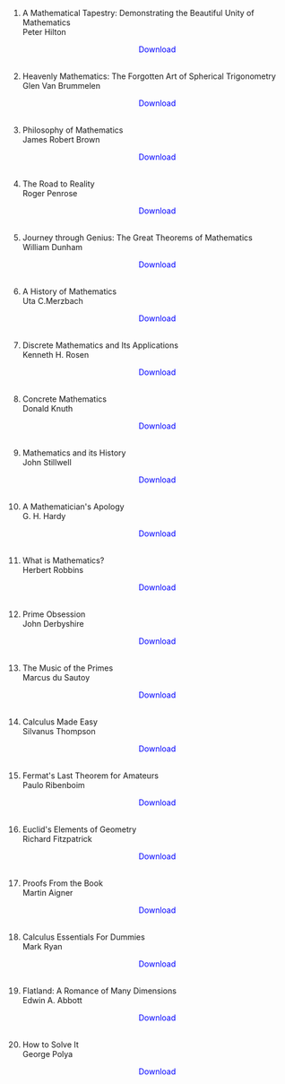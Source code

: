 1. A Mathematical Tapestry: Demonstrating the Beautiful Unity of Mathematics</br>
                Peter Hilton</br>
                <a href="https://github.com/manjunath5496/Math-Books/blob/master/c(29).pdf" target="_blank" style="text-decoration:none"> <font color="blue"> <center> Download</center></font> </a></br>
                
            
2. Heavenly Mathematics: The Forgotten Art of Spherical Trigonometry</br>
                Glen Van Brummelen</br>
                <a href="https://github.com/manjunath5496/Math-Books/blob/master/c(35).pdf" target="_blank" style="text-decoration:none"> <font color="blue"> <center> Download</center></font> </a></br>
                
3.  Philosophy of Mathematics</br>
                James Robert Brown</br>
                <a href="https://github.com/manjunath5496/Math-Books/blob/master/c(48).pdf" target="_blank" style="text-decoration:none"> <font color="blue"> <center> Download</center></font> </a></br>
                
4.  The Road to Reality</br>
                Roger Penrose</br>
                <a href="https://github.com/manjunath5496/Math-Books/blob/master/pdf44.pdf" target="_blank" style="text-decoration:none"> <font color="blue"> <center> Download</center></font> </a></br>
                
            
5. Journey through Genius: The Great Theorems of Mathematics</br>
               William Dunham</br>
                <a href="https://github.com/manjunath5496/Math-Books/blob/master/pdf99.pdf" target="_blank" style="text-decoration:none"> <font color="blue"> <center> Download</center></font> </a></br>
                
6. A History of Mathematics</br>
              Uta C.Merzbach</br>
                <a href="https://github.com/manjunath5496/Math-Books/blob/master/pdf100.pdf" target="_blank" style="text-decoration:none"> <font color="blue"> <center> Download</center></font> </a></br>
                
7. Discrete Mathematics and Its Applications</br>
              Kenneth H. Rosen</br>
                <a href="https://github.com/manjunath5496/Math-Books/blob/master/pdf913.rar" target="_blank" style="text-decoration:none"> <font color="blue"> <center> Download</center></font> </a></br>
                
 8. Concrete Mathematics</br>
                Donald Knuth</br>
                <a href="https://github.com/manjunath5496/Math-Books/blob/master/pdf983.pdf" target="_blank" style="text-decoration:none"> <font color="blue"> <center> Download</center></font> </a></br>
                
            
9.  Mathematics and its History  </br>
                John Stillwell</br>
                <a href="https://github.com/manjunath5496/Math-Books/blob/master/pdf987.pdf" target="_blank" style="text-decoration:none"> <font color="blue"> <center> Download</center></font> </a></br>
                
10.  A Mathematician's Apology </br>
              G. H. Hardy</br>
                <a href="https://github.com/manjunath5496/Math-Books/blob/master/pdf988.pdf" target="_blank" style="text-decoration:none"> <font color="blue"> <center> Download</center></font> </a></br>
                
11.  What is Mathematics?  </br>
               Herbert Robbins </br>
                <a href="https://github.com/manjunath5496/Math-Books/blob/master/pdf990.pdf" target="_blank" style="text-decoration:none"> <font color="blue"> <center> Download</center></font> </a></br>
                
12.  Prime Obsession  </br>
               	John Derbyshire</br>
                <a href="https://github.com/manjunath5496/Math-Books/blob/master/pdf991.pdf" target="_blank" style="text-decoration:none"> <font color="blue"> <center> Download</center></font> </a></br>
                
13. The Music of the Primes  </br>
               Marcus du Sautoy</br>
                <a href="https://github.com/manjunath5496/Math-Books/blob/master/pdf996.pdf" target="_blank" style="text-decoration:none"> <font color="blue"> <center> Download</center></font> </a></br>
                
14. Calculus Made Easy   </br>
               Silvanus Thompson</br>
                <a href="https://github.com/manjunath5496/Math-Books/blob/master/pdf1253.pdf" target="_blank" style="text-decoration:none"> <font color="blue"> <center> Download</center></font> </a></br>
                
15. Fermat's Last Theorem for Amateurs  </br>
               Paulo Ribenboim</br>
                <a href="https://github.com/manjunath5496/Math-Books/blob/master/sh84.pdf" target="_blank" style="text-decoration:none"> <font color="blue"> <center> Download</center></font> </a></br>
                
16. Euclid's Elements of Geometry</br>
                Richard Fitzpatrick</br>
                <a href="https://github.com/manjunath5496/Math-Books/blob/master/pdf095.pdf" target="_blank" style="text-decoration:none"> <font color="blue"> <center> Download</center></font> </a></br>
                
 17.  Proofs From the Book</br>
                Martin Aigner</br>
                <a href="https://github.com/manjunath5496/Math-Books/blob/master/pdf96.pdf" target="_blank" style="text-decoration:none"> <font color="blue"> <center> Download</center></font> </a></br>
                
18.  Calculus Essentials For Dummies</br>
                Mark Ryan</br>
                <a href="https://github.com/manjunath5496/Math-Books/blob/master/pdf0133.pdf" target="_blank" style="text-decoration:none"> <font color="blue"> <center> Download</center></font> </a></br>
                
19. Flatland: A Romance of Many Dimensions</br>
                Edwin A. Abbott</br>
                <a href="https://github.com/manjunath5496/Math-Books/blob/master/pdf760.pdf" target="_blank" style="text-decoration:none"> <font color="blue"> <center> Download</center></font> </a></br>
                
20.  How to Solve It</br>
              George Polya</br>
                <a href="https://github.com/manjunath5496/Math-Books/blob/master/pdf762.pdf" target="_blank" style="text-decoration:none"> <font color="blue"> <center> Download</center></font> </a></br>
                
            
           
             

 	   
		      
		  
